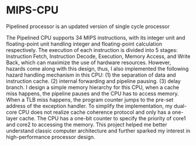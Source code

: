 # MIPS-CPU

Pipelined processor is an updated version of single cycle processor

The Pipelined CPU supports 34 MIPS instructions, with its integer unit and floating-point unit handling integer and floating-point calculation respectively. The execution of each instruction is divided into 5 stages: Instruction Fetch, Instruction Decode, Execution, Memory Access, and Write Back, which can maximize the use of hardware resources. However, hazards come along with this design, thus, I also implemented the following hazard handling mechanism in this CPU: (1) the separation of data and instruction cache. (2) internal forwarding and pipeline pausing. (3) delay branch. I design a simple memory hierarchy for this CPU, when a cache miss happens, the pipeline pauses and the CPU has to access memory. When a TLB miss happens, the program counter jumps to the pre-set address of the exception handler. To simplify the implementation, my dual-core CPU does not realize cache coherence protocol and only has a one-layer cache. The CPU has a one-bit counter to specify the priority of core1 and core2 to accessing the memory. This project helped me better understand classic computer architecture and further sparked my interest in high-performance processor design.
